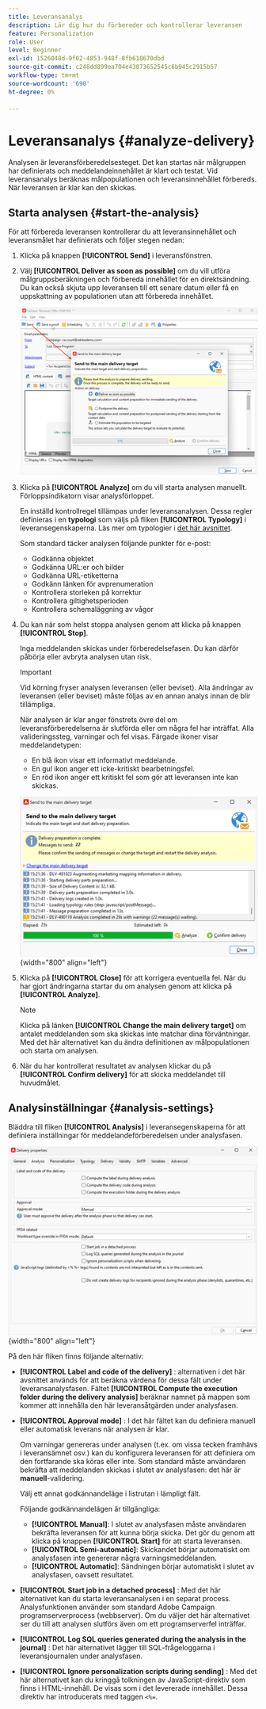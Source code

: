 ```yaml
---
title: Leveransanalys
description: Lär dig hur du förbereder och kontrollerar leveransen
feature: Personalization
role: User
level: Beginner
exl-id: 1526048d-9f02-4853-948f-8fb618670dbd
source-git-commit: c248dd899ea704e43873652545c6b945c2915b57
workflow-type: tm+mt
source-wordcount: '690'
ht-degree: 0%

---
```


# Leveransanalys {#analyze-delivery}

Analysen är leveransförberedelsesteget. Det kan startas när målgruppen har definierats och meddelandeinnehållet är klart och testat. Vid leveransanalys beräknas målpopulationen och leveransinnehållet förbereds. När leveransen är klar kan den skickas.

## Starta analysen {#start-the-analysis}

För att förbereda leveransen kontrollerar du att leveransinnehållet och leveransmålet har definierats och följer stegen nedan:

1. Klicka på knappen **[!UICONTROL Send]** i leveransfönstren.
1. Välj **[!UICONTROL Deliver as soon as possible]** om du vill utföra målgruppsberäkningen och förbereda innehållet för en direktsändning. Du kan också skjuta upp leveransen till ett senare datum eller få en uppskattning av populationen utan att förbereda innehållet.

   ![](assets/delivery-analysis-start.png)

1. Klicka på **[!UICONTROL Analyze]** om du vill starta analysen manuellt. Förloppsindikatorn visar analysförloppet.

   En inställd kontrollregel tillämpas under leveransanalysen. Dessa regler definieras i en **typologi** som väljs på fliken **[!UICONTROL Typology]** i leveransegenskaperna. Läs mer om typologier i [det här avsnittet](../../automation/campaign-opt/campaign-typologies.md).

   Som standard täcker analysen följande punkter för e-post:

   * Godkänna objektet
   * Godkänna URL:er och bilder
   * Godkänna URL-etiketterna
   * Godkänn länken för avprenumeration
   * Kontrollera storleken på korrektur
   * Kontrollera giltighetsperioden
   * Kontrollera schemaläggning av vågor


1. Du kan när som helst stoppa analysen genom att klicka på knappen **[!UICONTROL Stop]**.

   Inga meddelanden skickas under förberedelsefasen. Du kan därför påbörja eller avbryta analysen utan risk.

   >[!IMPORTANT]
   >
   >Vid körning fryser analysen leveransen (eller beviset). Alla ändringar av leveransen (eller beviset) måste följas av en annan analys innan de blir tillämpliga.

   När analysen är klar anger fönstrets övre del om leveransförberedelserna är slutförda eller om några fel har inträffat. Alla valideringssteg, varningar och fel visas. Färgade ikoner visar meddelandetypen:

   * En blå ikon visar ett informativt meddelande.
   * En gul ikon anger ett icke-kritiskt bearbetningsfel.
   * En röd ikon anger ett kritiskt fel som gör att leveransen inte kan skickas.

   ![](assets/delivery-analysis-results.png){width="800" align="left"}

1. Klicka på **[!UICONTROL Close]** för att korrigera eventuella fel. När du har gjort ändringarna startar du om analysen genom att klicka på **[!UICONTROL Analyze]**.

   >[!NOTE]
   >
   >Klicka på länken **[!UICONTROL Change the main delivery target]** om antalet meddelanden som ska skickas inte matchar dina förväntningar. Med det här alternativet kan du ändra definitionen av målpopulationen och starta om analysen.
   >

1. När du har kontrollerat resultatet av analysen klickar du på **[!UICONTROL Confirm delivery]** för att skicka meddelandet till huvudmålet.


## Analysinställningar {#analysis-settings}

Bläddra till fliken **[!UICONTROL Analysis]** i leveransegenskaperna för att definiera inställningar för meddelandeförberedelsen under analysfasen.

![](assets/delivery-properties-analysis-tab.png){width="800" align="left"}

På den här fliken finns följande alternativ:

* **[!UICONTROL Label and code of the delivery]** : alternativen i det här avsnittet används för att beräkna värdena för dessa fält under leveransanalysfasen. Fältet **[!UICONTROL Compute the execution folder during the delivery analysis]** beräknar namnet på mappen som kommer att innehålla den här leveransåtgärden under analysfasen.

* **[!UICONTROL Approval mode]** : I det här fältet kan du definiera manuell eller automatisk leverans när analysen är klar.

  Om varningar genereras under analysen (t.ex. om vissa tecken framhävs i leveransämnet osv.) kan du konfigurera leveransen för att definiera om den fortfarande ska köras eller inte. Som standard måste användaren bekräfta att meddelanden skickas i slutet av analysfasen: det här är **manuell**-validering.

  Välj ett annat godkännandeläge i listrutan i lämpligt fält.

  Följande godkännandelägen är tillgängliga:

   * **[!UICONTROL Manual]**: I slutet av analysfasen måste användaren bekräfta leveransen för att kunna börja skicka. Det gör du genom att klicka på knappen **[!UICONTROL Start]** för att starta leveransen.
   * **[!UICONTROL Semi-automatic]**: Skickandet börjar automatiskt om analysfasen inte genererar några varningsmeddelanden.
   * **[!UICONTROL Automatic]**: Sändningen börjar automatiskt i slutet av analysfasen, oavsett resultatet.

* **[!UICONTROL Start job in a detached process]** : Med det här alternativet kan du starta leveransanalysen i en separat process. Analysfunktionen använder som standard Adobe Campaign programserverprocess (webbserver). Om du väljer det här alternativet ser du till att analysen slutförs även om ett programserverfel inträffar.
* **[!UICONTROL Log SQL queries generated during the analysis in the journal]** : Det här alternativet lägger till SQL-frågeloggarna i leveransjournalen under analysfasen.
* **[!UICONTROL Ignore personalization scripts during sending]** : Med det här alternativet kan du kringgå tolkningen av JavaScript-direktiv som finns i HTML-innehåll. De visas som i det levererade innehållet. Dessa direktiv har introducerats med taggen `<%=`.
